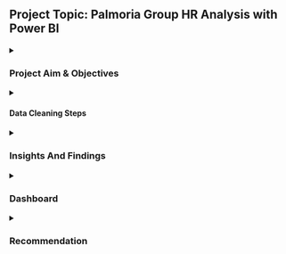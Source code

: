 ## Project Topic: Palmoria Group HR Analysis with Power BI

<details>
<summary>
  
### Project Aim & Objectives
</summary>

#### Aim
This project involves analyzing HR data using Power BI to uncover gender-related issues, review salary compliance, and provide actionable insights to leadership.

#### Objectives
- Assess gender distribution across regions and departments
- Analyze performance ratings by gender
- Identify potential gender pay gaps
- Evaluate salary band compliance with the $90,000 minimum wage policy
- Calculate and visualize bonus payouts and total pay
- Summarize affected departments and regions

</details>

<details> <summary>
  
#### Data Cleaning Steps
</summary>

- I removed employees with missing salaries (ex-employees)
- I removed departments marked as NULL
- Assigned a generic label “Undisclosed” to missing gender values
- Ensured consistent rating and department formatting for relational joins
</details>


<details> <summary>
  
### Insights And Findings
</summary> 

#### Gender Distribution
- Males outnumber females in most departments and across all regions.
- The undisclosed gender have the highest average salary rate, making it difficult to balance gender by salary payment, raising potential bias.
- Males earn more than females on the average

#### Performance Ratings by Gender
- Males received a higher average rating than females in most regions.
- In Lagos, females had slightly higher ratings possibly indicating better performance despite underrepresentation.
  
#### Salary Band Analysis
Palmoria Group does not meet the $90,000 minimum salary regulation:
- Over 60% of employees fall below $90,000

</details>

<details> <summary>

### Dashboard
</summary>

![Gender distribution across region and dept](https://github.com/user-attachments/assets/d13093e5-76da-404f-93b4-c19392389964)
![Employee by gender across salary band](https://github.com/user-attachments/assets/50cd41a5-936e-4199-8195-0d44b06afaac)
![Employee details by region, dept and average salary](https://github.com/user-attachments/assets/d927ad6f-f422-4a9f-a792-0062ccada457)

</details>

<details> <summary>
  
### Recommendation
</summary> 

- The company should improve gender diversity in male-dominated regions and departments
- Implement fair performance evaluation practices to reduce rating bias
- Review compensation structure for gender equity
- The company should ensure full compliance with the $90,000 minimum salary regulation
</details>
